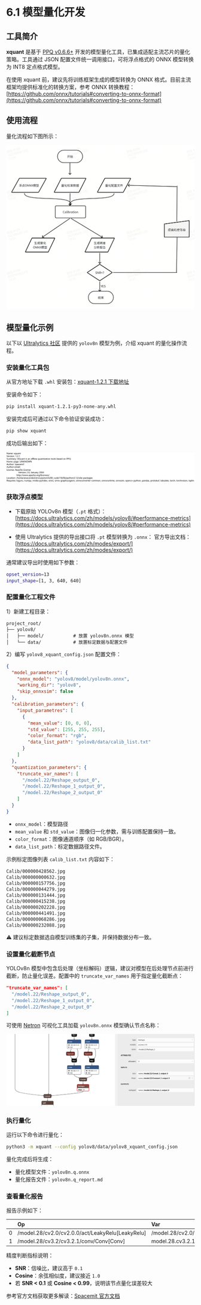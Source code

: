 # 6.1 模型量化开发

## 工具简介

**xquant** 是基于 [PPQ v0.6.6+](https://github.com/openppl-public/ppq) 开发的模型量化工具，已集成适配主流芯片的量化策略。工具通过 JSON 配置文件统一调用接口，可将浮点格式的 ONNX 模型转换为 INT8 定点格式模型。

在使用 xquant 前，建议先将训练框架生成的模型转换为 ONNX 格式。目前主流框架均提供标准化的转换方案，参考 ONNX 转换教程： [https://github.com/onnx/tutorials#converting-to-onnx-format](https://github.com/onnx/tutorials#converting-to-onnx-format)

## 使用流程

量化流程如下图所示：

![量化流程图](images/1.png)

## 模型量化示例

以下以 [Ultralytics 社区](https://github.com/ultralytics/ultralytics) 提供的 `yolov8n` 模型为例，介绍 xquant 的量化操作流程。

### 安装量化工具包

从官方地址下载 `.whl` 安装包：[xquant-1.2.1 下载地址](https://git.spacemit.com/api/v4/projects/33/packages/pypi/files/3bb98cbb937d30f9797032bb44a5779fc01e8b20d2e45e32796c4129ca695704/xquant-1.2.1-py3-none-any.whl)

安装命令如下：

```bash
pip install xquant-1.2.1-py3-none-any.whl
```

安装完成后可通过以下命令验证安装成功：

```bash
pip show xquant
```

成功后输出如下：

![安装成功](images/2.png)

### 获取浮点模型

- 下载原始 YOLOv8n 模型（`.pt` 格式）：
   [https://docs.ultralytics.com/zh/models/yolov8/#performance-metrics](https://docs.ultralytics.com/zh/models/yolov8/#performance-metrics)

- 使用 Ultralytics 提供的导出接口将 `.pt` 模型转换为 `.onnx`：
官方导出文档：[https://docs.ultralytics.com/zh/modes/export/](https://docs.ultralytics.com/zh/modes/export/)

通常建议导出时使用如下参数：

```bash
opset_version=13
input_shape=[1, 3, 640, 640]
```

### 配置量化工程文件

1）新建工程目录：

```
project_root/
├── yolov8/
│   ├── model/           # 放置 yolov8n.onnx 模型
│   └── data/            # 放置标定数据与配置文件
```

2）编写 `yolov8_xquant_config.json` 配置文件：

```json
{
  "model_parameters": {
    "onnx_model": "yolov8/model/yolov8n.onnx",
    "working_dir": "yolov8",
    "skip_onnxsim": false
  },
  "calibration_parameters": {
    "input_parametres": [
      {
        "mean_value": [0, 0, 0],
        "std_value": [255, 255, 255],
        "color_format": "rgb",
        "data_list_path": "yolov8/data/calib_list.txt"
      }
    ]
  },
  "quantization_parameters": {
    "truncate_var_names": [
      "/model.22/Reshape_output_0",
      "/model.22/Reshape_1_output_0",
      "/model.22/Reshape_2_output_0"
    ]
  }
}
```

- `onnx_model`：模型路径
- `mean_value` 和 `std_value`：图像归一化参数，需与训练配置保持一致。
- `color_format`：图像通道顺序（如 RGB/BGR）。
- `data_list_path`：标定数据路径文件。

示例标定图像列表 `calib_list.txt` 内容如下：

```
Calib/000000428562.jpg
Calib/000000000632.jpg
Calib/000000157756.jpg
Calib/000000044279.jpg
Calib/000000131444.jpg
Calib/000000415238.jpg
Calib/000000202228.jpg
Calib/000000441491.jpg
Calib/000000068286.jpg
Calib/000000232088.jpg
```

⚠️ 建议标定数据选自模型训练集的子集，并保持数据分布一致。

### 设置量化截断节点

YOLOv8n 模型中包含后处理（坐标解码）逻辑，建议对模型在后处理节点前进行截断，防止量化误差。配置中的 `truncate_var_names` 用于指定量化截断点：

```json
"truncate_var_names": [
  "/model.22/Reshape_output_0",
  "/model.22/Reshape_1_output_0",
  "/model.22/Reshape_2_output_0"
]
```

可使用 [Netron](https://netron.app/) 可视化工具加载 `yolov8n.onnx` 模型确认节点名称：

![Netron 模型节点](images/3.png)

### 执行量化

运行以下命令进行量化：

```bash
python3 -m xquant --config yolov8/data/yolov8_xquant_config.json
```

量化完成后将生成：

- 量化模型文件：`yolov8n.q.onnx`
- 量化报告文件：`yolov8n.q_report.md`

### 查看量化报告

报告示例如下：

|      | Op                                               | Var                                            |    SNR |    MSE | Cosine | Q.MinMax     | F.MinMax     | F.Hist                                                       |
| ---: | :----------------------------------------------- | :--------------------------------------------- | -----: | -----: | -----: | :----------- | :----------- | :----------------------------------------------------------- |
|    0 | /model.28/cv2.0/cv2.0.0/act/LeakyRelu[LeakyRelu] | /model.28/cv2.0/cv2.0.0/act/LeakyRelu_output_0 | 0.0172 | 0.0004 | 0.9914 | -0.268,1.510 | -0.265,2.374 | 21,494,14495,12234,2677,1740,1129,717,456,303,197,126,81,56,42,23,8,4,6,1,0,1,1,1,0,1,1,0,0,0,0,1 |
|    1 | /model.28/cv3.2/cv3.2.1/conv/Conv[Conv]          | model.28.cv3.2.1.conv.weight[Constant]         | 0.0001 |      0 | 0.9999 | -0.554,1.801 | -0.549,1.806 | 51,34,153,442,1428,2805,7429,13413,5746,1989,867             |

精度判断指标说明：

- **SNR**：信噪比，建议高于 `0.1`
- **Cosine**：余弦相似度，建议接近 `1.0`
- 若 **SNR < 0.1** 或 **Cosine < 0.99**，说明该节点量化误差较大

参考官方文档获取更多解读：[Spacemit 官方文档](https://developer.spacemit.com/documentation?token=JXMZw3kyEi8cjfkecoTcPW6gn1c)